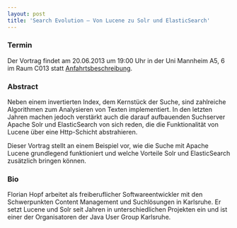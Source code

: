 ```yaml
---
layout: post
title: 'Search Evolution – Von Lucene zu Solr und ElasticSearch'
---
```


### Termin

Der Vortrag findet am 20.06.2013 um 19:00 Uhr in der Uni Mannheim A5, 6 im Raum C013 statt [Anfahrtsbeschreibung](/getting-there).

### Abstract

Neben einem invertierten Index, dem Kernstück der Suche, sind zahlreiche Algorithmen zum Analysieren von Texten implementiert. In den letzten Jahren machen jedoch verstärkt auch die darauf aufbauenden Suchserver Apache Solr und ElasticSearch von sich reden, die die Funktionalität von Lucene über eine Http-Schicht abstrahieren.

Dieser Vortrag stellt an einem Beispiel vor, wie die Suche mit Apache Lucene grundlegend funktioniert und welche Vorteile Solr und ElasticSearch zusätzlich bringen können.

### Bio

Florian Hopf arbeitet als freiberuflicher Softwareentwickler mit den Schwerpunkten Content Management und Suchlösungen in Karlsruhe. Er setzt Lucene und Solr seit Jahren in unterschiedlichen Projekten ein und ist einer der Organisatoren der Java User Group Karlsruhe.
